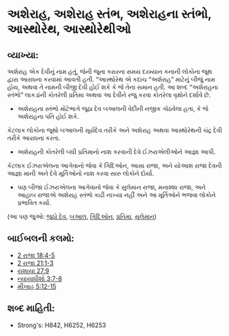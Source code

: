 # અશેરાહ, અશેરાહ સ્તંભ, અશેરાહના સ્તંભો, આસ્થોરેથ, આસ્થોરેથીઓ 

## વ્યાખ્યા: 

અશેરાહ એક દેવીનું નામ હતું, જેની જૂના કરારના સમય દરમ્યાન કનાની લોકોના જૂથ દ્વારા આરાધના કરવામાં આવતી હતી.
“આસ્થોરેથ એ કદાચ “અશેરાહ” માટેનું બીજું નામ હોય, અથવા તે નામની બીજી દેવી હોઈ શકે કે જે તેના સમાન હતી.
આ શબ્દ “અશેરાહના સ્તંભો” લાકડાંની કોતરેલી પ્રતિમા અથવા આ દેવીને રજુ કરવા કોતરેલા વૃક્ષોને દર્શાવે છે.

* અશેરાહના સ્તંભો મોટેભાગે જૂઠા દેવ બઆલની વેદીની નજીક ગોઠવેલા હતા, કે જે અશેરાહના પતિ હોઈ શકે.

કેટલાક લોકોના જૂથો બઆલની સૂર્યદેવ તરીકે અને અશેરાહ અથવા આસ્થોરેથની ચંદ્ર દેવી તરીકે આરાધના કરતા.

* અશેરાહની કોતરેલી બધી પ્રતિમાનો નાશ કરવાની દેવે ઈઝરાએલીઓને આજ્ઞા આપી.

કેટલાક ઈઝરાએલના આગેવાનો જેવા કે ગિદિઓન, આસા રાજા, અને યોઆશ રાજા દેવની આજ્ઞા માની અને દેવે મૂર્તિઓનો નાશ કરવા સારુ લોકોને દોર્યા.

* પણ બીજા ઈઝરાએલના આગેવાનો જેવા કે સુલેમાન રાજા, મનાશ્શા રાજા, અને આહાબ રાજાએ અશેરાહ સ્તંભો કાઢી નાખ્યા નહીં અને આ મૂર્તિઓને ભજવા લોકોને પ્રભાવિત કર્યા.

(આ પણ જુઓ: [જુઠો દેવ](../kt/falsegod.md), [બઆલ](../names/baal.md), [ગિદિઓન](../names/gideon.md), [પ્રતિમા](../other/image.md), [સુલેમાન](../names/solomon.md))

## બાઈબલની કલમો: 

* [2 રાજા 18:4-5](rc://gu/tn/help/2ki/18/04)
* [2 રાજા 21:1-3](rc://gu/tn/help/2ki/21/01)
* [યશાયા 27:9](rc://gu/tn/help/isa/27/09)
* [ન્યાયાધીશો 3:7-8](rc://gu/tn/help/jdg/03/07)
* [મીખાહ 5:12-15](rc://gu/tn/help/mic/05/12)

## શબ્દ માહિતી: 

* Strong's: H842, H6252, H6253
